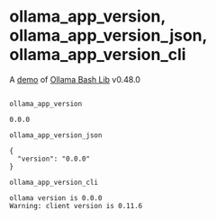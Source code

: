 # ollama_app_version, ollama_app_version_json, ollama_app_version_cli

A [demo](../README.md#demos) of [Ollama Bash Lib](https://github.com/attogram/ollama-bash-lib) v0.48.0
```

ollama_app_version

0.0.0

ollama_app_version_json

{
  "version": "0.0.0"
}

ollama_app_version_cli

ollama version is 0.0.0
Warning: client version is 0.11.6
```
